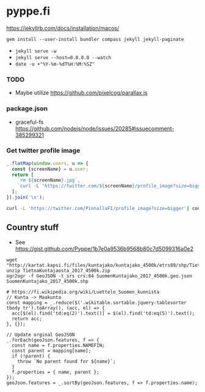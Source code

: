 pyppe.fi
========

https://jekyllrb.com/docs/installation/macos/

```shell
gem install --user-install bundler compass jekyll jekyll-paginate
```

- `jekyll serve -w`
- `jekyll serve --host=0.0.0.0 --watch`
- `date -u +"%Y-%m-%dT%H:%M:%SZ"`

### TODO
- Maybe utilize https://github.com/pixelcog/parallax.js

### package.json
- graceful-fs https://github.com/nodejs/node/issues/20285#issuecomment-385299321

### Get twitter profile image
```javascript
_.flatMap(window.users, u => {
  const {screenName} = u.user;
  return [
    `rm ${screenName}.jpg`,
    `curl -L 'https://twitter.com/${screenName}/profile_image?size=bigger'| convert - ${screenName}.jpg`
  ];
}).join('\n');
```
```bash
curl -L 'https://twitter.com/PinnallaFI/profile_image?size=bigger'| convert - PinnallaFI.jpg
```

## Country stuff
- See https://gist.github.com/Pyppe/1b7e0a9536b9568b80c7d5099316a0e2

```
wget "http://kartat.kapsi.fi/files/kuntajako/kuntajako_4500k/etrs89/shp/TietoaKuntajaosta_2017_4500k.zip"
unzip TietoaKuntajaosta_2017_4500k.zip
ogr2ogr -f GeoJSON -t_srs crs:84 SuomenKuntajako_2017_4500k.geo.json SuomenKuntajako_2017_4500k.shp

# https://fi.wikipedia.org/wiki/Luettelo_Suomen_kunnista
// Kunta -> Maakunta
const mapping = _.reduce($('.wikitable.sortable.jquery-tablesorter tbody tr').toArray(), (acc, el) => {
  acc[$(el).find('td:eq(2)').text()] = $(el).find('td:eq(5)').text();
  return acc;
}, {});

// Update orginal GeoJSON
_.forEach(geoJson.features, f => {
  const name = f.properties.NAMEFIN;
  const parent = mapping[name];
  if (!parent) {
    throw `No parent found for ${name}`;
  }
  f.properties = { name, parent };
});
geoJson.features = _.sortBy(geoJson.features, f => f.properties.name);
```
